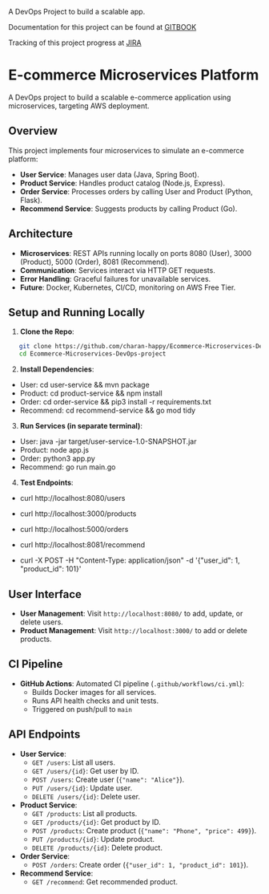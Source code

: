 A DevOps Project to build a scalable app.


Documentation for this project can be found at [GITBOOK](https://50-days-of-devops-journey-ecomme.gitbook.io/50-days-of-devops-ecommerce-microservices)

Tracking of this project progress at [JIRA](https://devops-learning-journey.atlassian.net/jira/software/projects/ECMP/summary)

# E-commerce Microservices Platform

A DevOps project to build a scalable e-commerce application using microservices, targeting AWS deployment.

## Overview
This project implements four microservices to simulate an e-commerce platform:
- **User Service**: Manages user data (Java, Spring Boot).
- **Product Service**: Handles product catalog (Node.js, Express).
- **Order Service**: Processes orders by calling User and Product (Python, Flask).
- **Recommend Service**: Suggests products by calling Product (Go).

## Architecture
- **Microservices**: REST APIs running locally on ports 8080 (User), 3000 (Product), 5000 (Order), 8081 (Recommend).
- **Communication**: Services interact via HTTP GET requests.
- **Error Handling**: Graceful failures for unavailable services.
- **Future**: Docker, Kubernetes, CI/CD, monitoring on AWS Free Tier.

## Setup and Running Locally
1. **Clone the Repo**:
```bash
   git clone https://github.com/charan-happy/Ecommerce-Microservices-DevOps-project.git
   cd Ecommerce-Microservices-DevOps-project
```

2. **Install Dependencies**:
- User: cd user-service && mvn package
- Product: cd product-service && npm install
- Order: cd order-service && pip3 install -r requirements.txt
- Recommend: cd recommend-service && go mod tidy

3. **Run Services (in separate terminal)**:
- User: java -jar target/user-service-1.0-SNAPSHOT.jar
- Product: node app.js
- Order: python3 app.py
- Recommend: go run main.go

4. **Test Endpoints**:
- curl http://localhost:8080/users
- curl http://localhost:3000/products
- curl http://localhost:5000/orders
- curl http://localhost:8081/recommend

- curl -X POST -H "Content-Type: application/json" -d '{"user_id": 1, "product_id": 101}'


## User Interface
- **User Management**: Visit `http://localhost:8080/` to add, update, or delete users.
- **Product Management**: Visit `http://localhost:3000/` to add or delete products.

## CI Pipeline
- **GitHub Actions**: Automated CI pipeline (`.github/workflows/ci.yml`):
  - Builds Docker images for all services.
  - Runs API health checks and unit tests.
  - Triggered on push/pull to `main`


## API Endpoints
- **User Service**:
  - `GET /users`: List all users.
  - `GET /users/{id}`: Get user by ID.
  - `POST /users`: Create user (`{"name": "Alice"}`).
  - `PUT /users/{id}`: Update user.
  - `DELETE /users/{id}`: Delete user.
- **Product Service**:
  - `GET /products`: List all products.
  - `GET /products/{id}`: Get product by ID.
  - `POST /products`: Create product (`{"name": "Phone", "price": 499}`).
  - `PUT /products/{id}`: Update product.
  - `DELETE /products/{id}`: Delete product.
- **Order Service**:
  - `POST /orders`: Create order (`{"user_id": 1, "product_id": 101}`).
- **Recommend Service**:
  - `GET /recommend`: Get recommended product.

